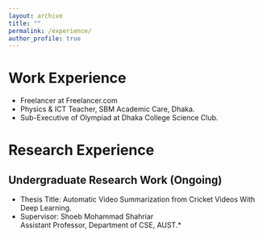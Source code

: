 ```yaml
---
layout: archive
title: ""
permalink: /experience/
author_profile: true
---
```



# Work Experience
* Freelancer at Freelancer.com 
* Physics & ICT Teacher, SBM Academic Care, Dhaka. 
* Sub-Executive of Olympiad at Dhaka College Science Club.

# Research Experience

## Undergraduate Research Work (Ongoing)

* Thesis Title: Automatic Video Summarization from Cricket Videos With Deep Learning. <br/>
* Supervisor: Shoeb Mohammad Shahriar <br/>
             Assistant Professor, 
             Department of CSE, AUST.* 
